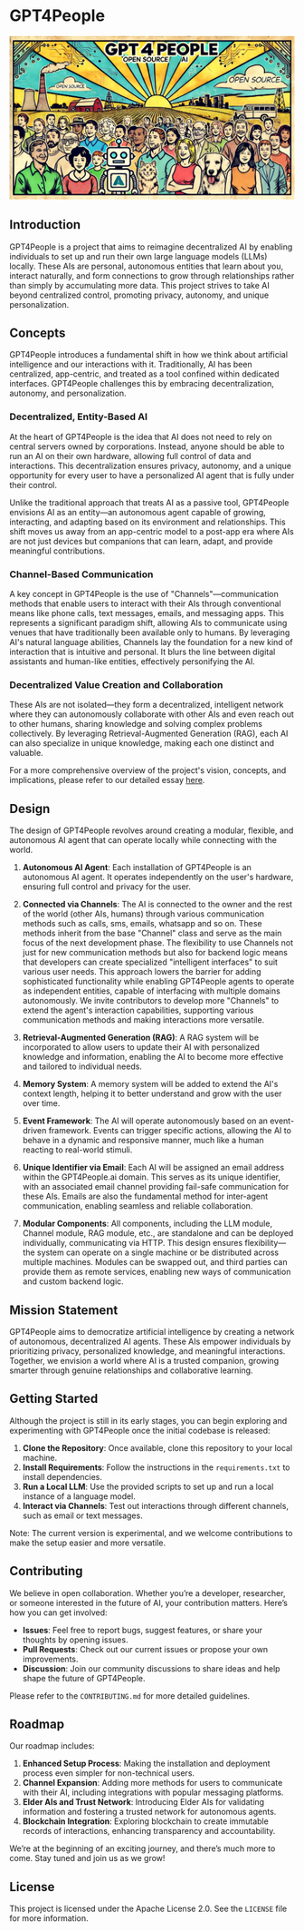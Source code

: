 # GPT4People
![alt text](https://github.com/cosmiciron/GPT4People/blob/main/GPT4People_Banner.jpg)

## Introduction
GPT4People is a project that aims to reimagine decentralized AI by enabling individuals to set up and run their own large language models (LLMs) locally. These AIs are personal, autonomous entities that learn about you, interact naturally, and form connections to grow through relationships rather than simply by accumulating more data. This project strives to take AI beyond centralized control, promoting privacy, autonomy, and unique personalization.

## Concepts
GPT4People introduces a fundamental shift in how we think about artificial intelligence and our interactions with it. Traditionally, AI has been centralized, app-centric, and treated as a tool confined within dedicated interfaces. GPT4People challenges this by embracing decentralization, autonomy, and personalization.

### Decentralized, Entity-Based AI
At the heart of GPT4People is the idea that AI does not need to rely on central servers owned by corporations. Instead, anyone should be able to run an AI on their own hardware, allowing full control of data and interactions. This decentralization ensures privacy, autonomy, and a unique opportunity for every user to have a personalized AI agent that is fully under their control.

Unlike the traditional approach that treats AI as a passive tool, GPT4People envisions AI as an entity—an autonomous agent capable of growing, interacting, and adapting based on its environment and relationships. This shift moves us away from an app-centric model to a post-app era where AIs are not just devices but companions that can learn, adapt, and provide meaningful contributions.

### Channel-Based Communication
A key concept in GPT4People is the use of "Channels"—communication methods that enable users to interact with their AIs through conventional means like phone calls, text messages, emails, and messaging apps. This represents a significant paradigm shift, allowing AIs to communicate using venues that have traditionally been available only to humans. By leveraging AI's natural language abilities, Channels lay the foundation for a new kind of interaction that is intuitive and personal. It blurs the line between digital assistants and human-like entities, effectively personifying the AI.

### Decentralized Value Creation and Collaboration
These AIs are not isolated—they form a decentralized, intelligent network where they can autonomously collaborate with other AIs and even reach out to other humans, sharing knowledge and solving complex problems collectively. By leveraging Retrieval-Augmented Generation (RAG), each AI can also specialize in unique knowledge, making each one distinct and valuable.

For a more comprehensive overview of the project's vision, concepts, and implications, please refer to our detailed essay [here](OVERVIEW.md).

## Design
The design of GPT4People revolves around creating a modular, flexible, and autonomous AI agent that can operate locally while connecting with the world.

1. **Autonomous AI Agent**: Each installation of GPT4People is an autonomous AI agent. It operates independently on the user's hardware, ensuring full control and privacy for the user.

2. **Connected via Channels**: The AI is connected to the owner and the rest of the world (other AIs, humans) through various communication methods such as calls, sms, emails, whatsapp and so on. These methods inherit from the base "Channel" class and serve as the main focus of the next development phase. The flexibility to use Channels not just for new communication methods but also for backend logic means that developers can create specialized "intelligent interfaces" to suit various user needs. This approach lowers the barrier for adding sophisticated functionality while enabling GPT4People agents to operate as independent entities, capable of interfacing with multiple domains autonomously. We invite contributors to develop more "Channels" to extend the agent's interaction capabilities, supporting various communication methods and making interactions more versatile.

3. **Retrieval-Augmented Generation (RAG)**: A RAG system will be incorporated to allow users to update their AI with personalized knowledge and information, enabling the AI to become more effective and tailored to individual needs.

4. **Memory System**: A memory system will be added to extend the AI's context length, helping it to better understand and grow with the user over time.

5. **Event Framework**: The AI will operate autonomously based on an event-driven framework. Events can trigger specific actions, allowing the AI to behave in a dynamic and responsive manner, much like a human reacting to real-world stimuli.

6. **Unique Identifier via Email**: Each AI will be assigned an email address within the GPT4People.ai domain. This serves as its unique identifier, with an associated email channel providing fail-safe communication for these AIs. Emails are also the fundamental method for inter-agent communication, enabling seamless and reliable collaboration.

7. **Modular Components**: All components, including the LLM module, Channel module, RAG module, etc., are standalone and can be deployed individually, communicating via HTTP. This design ensures flexibility—the system can operate on a single machine or be distributed across multiple machines. Modules can be swapped out, and third parties can provide them as remote services, enabling new ways of communication and custom backend logic.

## Mission Statement
GPT4People aims to democratize artificial intelligence by creating a network of autonomous, decentralized AI agents. These AIs empower individuals by prioritizing privacy, personalized knowledge, and meaningful interactions. Together, we envision a world where AI is a trusted companion, growing smarter through genuine relationships and collaborative learning.

## Getting Started
Although the project is still in its early stages, you can begin exploring and experimenting with GPT4People once the initial codebase is released:

1. **Clone the Repository**: Once available, clone this repository to your local machine.
2. **Install Requirements**: Follow the instructions in the `requirements.txt` to install dependencies.
3. **Run a Local LLM**: Use the provided scripts to set up and run a local instance of a language model.
4. **Interact via Channels**: Test out interactions through different channels, such as email or text messages.

Note: The current version is experimental, and we welcome contributions to make the setup easier and more versatile.

## Contributing
We believe in open collaboration. Whether you’re a developer, researcher, or someone interested in the future of AI, your contribution matters. Here’s how you can get involved:

- **Issues**: Feel free to report bugs, suggest features, or share your thoughts by opening issues.
- **Pull Requests**: Check out our current issues or propose your own improvements.
- **Discussion**: Join our community discussions to share ideas and help shape the future of GPT4People.

Please refer to the `CONTRIBUTING.md` for more detailed guidelines.

## Roadmap
Our roadmap includes:

1. **Enhanced Setup Process**: Making the installation and deployment process even simpler for non-technical users.
2. **Channel Expansion**: Adding more methods for users to communicate with their AI, including integrations with popular messaging platforms.
3. **Elder AIs and Trust Network**: Introducing Elder AIs for validating information and fostering a trusted network for autonomous agents.
4. **Blockchain Integration**: Exploring blockchain to create immutable records of interactions, enhancing transparency and accountability.

We’re at the beginning of an exciting journey, and there’s much more to come. Stay tuned and join us as we grow!

## License
This project is licensed under the Apache License 2.0. See the `LICENSE` file for more information.
